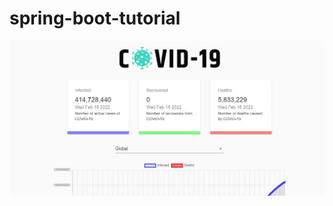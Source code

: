 # spring-boot-tutorial
![Test Imag 8](https://github.com/mosesnova/CaronaTracker/blob/main/Covid.JPG)
